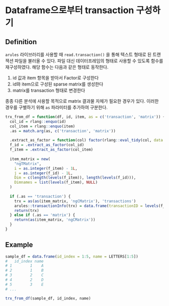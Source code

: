 # Dataframe으로부터 transaction 구성하기

## Definition

`arules` 라이브러리를 사용할 때 `read.transaction()` 을 통해 텍스트 형태로 된 트랜잭션 파일을 불러올 수 있다. 파일 대신 데이터프레임의 형태로 사용할 수 있도록 함수를 재구성하였다. 해당 함수는 다음과 같은 형태로 동작한다.

1. id 값과 item 항목을 받아서 Factor로 구성한다
2. id와 item으로 구성된 sparse matrix를 생성한다
3. matrix를 transaction 형태로 변경한다

종종 다른 분석에 사용할 목적으로 matrix 결과물 자체가 필요한 경우가 있다. 이러한 경우를 구별하기 위해 `as` 파라미터를 추가하여 구분한다.

```r
trx_from_df = function(df, id, item, as = c('transaction', 'matrix')) {
  col_id = rlang::enquo(id)
  col_item = rlang::enquo(item)
  .as = match.arg(as, c('transaction', 'matrix'))
  
  .extract_as_factor = function(col) factor(rlang::eval_tidy(col, data = df))
  f_id = .extract_as_factor(col_id)
  f_item = .extract_as_factor(col_item)
  
  item_matrix = new(
    "ngTMatrix",
    i = as.integer(f_item) - 1L,
    j = as.integer(f_id) - 1L,
    Dim = c(length(levels(f_item)), length(levels(f_id))),
    Dimnames = list(levels(f_item), NULL)
  )
  
  if (.as == 'transaction') {
    trx = as(as(item_matrix, 'ngCMatrix'), 'transactions')
    arules::transactionInfo(trx) = data.frame(transactionID = levels(f_id))
    return(trx)
  } else if (.as == 'matrix') {
    return(as(item_matrix, 'ngCMatrix'))
  }
}
```

## Example

```r
sample_df = data.frame(id_index = 1:5, name = LETTERS[1:5])
#   id_index name
# 1        1    A
# 2        1    B
# 3        2    C
# 4        2    D
# 5        3    E
# ...

trx_from_df(sample_df, id_index, name)
```
